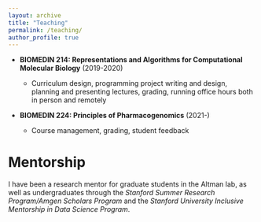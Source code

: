 ```yaml
---
layout: archive
title: "Teaching"
permalink: /teaching/
author_profile: true
---
```



- **BIOMEDIN 214: Representations and Algorithms for Computational Molecular Biology** (2019-2020)
  -	Curriculum design, programming project writing and design, planning and presenting lectures, grading, running office hours both in person and remotely

- **BIOMEDIN 224: Principles of Pharmacogenomics** (2021-)
  -	Course management, grading, student feedback


Mentorship
======

I have been a research mentor for graduate students in the Altman lab, as well as undergraduates through the *Stanford Summer Research Program/Amgen Scholars Program* and the *Stanford University Inclusive Mentorship in Data Science Program*.
